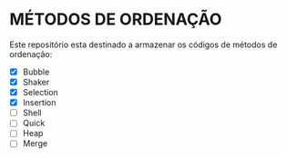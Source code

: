 # MÉTODOS DE ORDENAÇÃO

Este repositório esta destinado a armazenar os códigos de métodos de ordenação:

- [x] Bubble
- [x] Shaker
- [x] Selection
- [x] Insertion
- [ ] Shell
- [ ] Quick
- [ ] Heap
- [ ] Merge